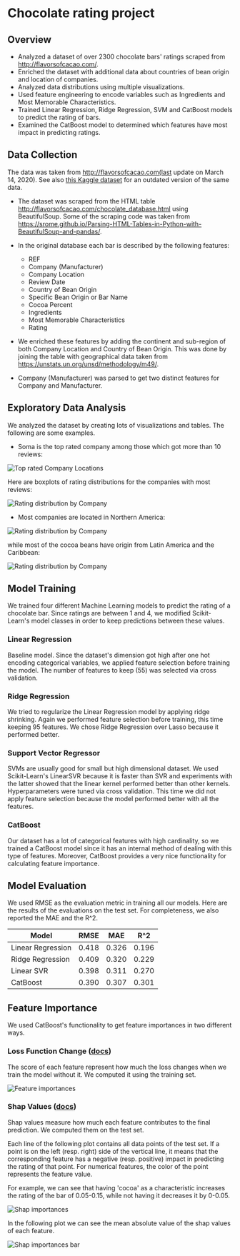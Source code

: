 # Chocolate rating project
## Overview
- Analyzed a dataset of over 2300 chocolate bars' ratings scraped from http://flavorsofcacao.com/.
- Enriched the dataset with additional data about countries of bean origin and location of companies.
- Analyzed data distributions using multiple visualizations.
- Used feature engineering to encode variables such as Ingredients and Most Memorable Characteristics.
- Trained Linear Regression, Ridge Regression, SVM and CatBoost models to predict the rating of bars.
- Examined the CatBoost model to determined which features have most impact in predicting ratings.

## Data Collection

The data was taken from http://flavorsofcacao.com(last update on March 14, 2020). See also <a href="https://www.kaggle.com/rtatman/chocolate-bar-ratings">this Kaggle dataset</a> for an outdated version of the same data.

- The dataset was scraped from the HTML table http://flavorsofcacao.com/chocolate_database.html using BeautifulSoup. Some of the scraping code was taken from https://srome.github.io/Parsing-HTML-Tables-in-Python-with-BeautifulSoup-and-pandas/.

- In the original database each bar is described by the following features:
  - REF
  - Company (Manufacturer)
  - Company Location
  - Review Date
  - Country of Bean Origin
  - Specific Bean Origin or Bar Name
  - Cocoa Percent
  - Ingredients
  - Most Memorable Characteristics
  - Rating


- We enriched these features by adding the continent and sub-region of both Company Location and Country of Bean Origin. This was done by joining the table with geographical data taken from https://unstats.un.org/unsd/methodology/m49/.

- Company (Manufacturer) was parsed to get two distinct features for Company and Manufacturer.

## Exploratory Data Analysis

We analyzed the dataset by creating lots of visualizations and tables. The following are some examples.

- Soma is the top rated company among those which got more than 10 reviews:

![Top rated Company Locations](top_rated.png)

Here are boxplots of rating distributions for the companies with most reviews:

![Rating distribution by Company](company_ratings.png)

- Most companies are located in Northern America:

![Rating distribution by Company](company_locations.png)

while most of the cocoa beans have origin from Latin America and the Caribbean:

![Rating distribution by Company](origin_regions.png)

## Model Training

We trained four different Machine Learning models to predict the rating of a chocolate bar. Since ratings are between 1 and 4, we modified Scikit-Learn's model classes in order to keep predictions between these values.

### Linear Regression
Baseline model. Since the dataset's dimension got high after one hot encoding categorical variables, we applied feature selection before training the model. The number of features to keep (55) was selected via cross validation.

### Ridge Regression
We tried to regularize the Linear Regression model by applying ridge shrinking. Again we performed feature selection before training, this time keeping 95 features. We chose Ridge Regression over Lasso because it performed better.

### Support Vector Regressor
SVMs are usually good for small but high dimensional dataset. We used Scikit-Learn's LinearSVR because it is faster than SVR and experiments with the latter showed that the linear kernel performed better than other kernels. Hyperparameters were tuned via cross validation. This time we did not apply feature selection because the model performed better with all the features.

### CatBoost
Our dataset has a lot of categorical features with high cardinality, so we trained a CatBoost model since it has an internal method of dealing with this type of features. Moreover, CatBoost provides a very nice functionality for calculating feature importance.

## Model Evaluation

We used RMSE as the evaluation metric in training all our models. Here are the results of the evaluations on the test set. For completeness, we also reported the MAE and the R^2.

| Model             | RMSE  | MAE   | R^2   |
|-------------------|-------|-------|-------|
| Linear Regression | 0.418 | 0.326 | 0.196 |
| Ridge Regression  | 0.409 | 0.320 | 0.229 |
| Linear SVR        | 0.398 | 0.311 | 0.270 |
| CatBoost          | 0.390 | 0.307 | 0.301 |

## Feature Importance

We used CatBoost's functionality to get feature importances in two different ways.

### Loss Function Change (<a href="https://catboost.ai/docs/concepts/fstr.html#fstr__regular-feature-importances__lossfunctionchange">docs</a>)
The score of each feature represent how much the loss changes when we train the model without it. We computed it using the training set.

![Feature importances](loss_importances.png)

### Shap Values (<a href="https://catboost.ai/docs/concepts/shap-values.html">docs</a>)
Shap values measure how much each feature contributes to the final prediction. We computed them on the test set.

Each line of the following plot contains all data points of the test set. If a point is on the left (resp. right) side of the vertical line, it means that the corresponding feature has a negative (resp. positive) impact in predicting the rating of that point. For numerical features, the color of the point represents the feature value.

For example, we can see that having 'cocoa' as a characteristic increases the rating of the bar of 0.05-0.15, while not having it decreases it by 0-0.05.

![Shap importances](shap_importances.png)

In the following plot we can see the mean absolute value of the shap values of each feature.

![Shap importances bar](shap_importances_bar.png)
